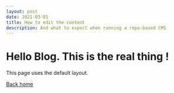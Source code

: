 ```yaml
---
layout: post
date: 2021-03-01
title: How to edit the content
description: And what to expect when running a repo-based CMS
---
```


# Hello Blog. This is the real thing !

This page uses the default layout.

[Back home](/)
